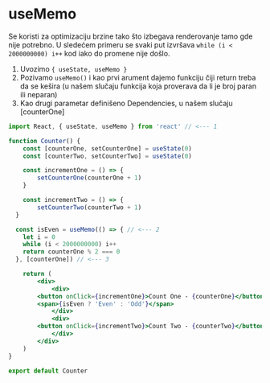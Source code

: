 # useMemo

Se koristi za optimizaciju brzine tako što izbegava renderovanje tamo gde nije potrebno. U sledećem primeru se svaki put izvršava `while (i < 2000000000) i++` kod iako do promene nije došlo.

1. Uvozimo `{ useState, useMemo }`
2. Pozivamo `useMemo()` i kao prvi arument dajemo funkciju čiji return treba da se kešira (u našem slučaju funkcija koja proverava da li je broj paran ili neparan)
3. Kao drugi parametar definišeno Dependencies, u našem slučaju [counterOne]

```jsx
import React, { useState, useMemo } from 'react' // <--- 1

function Counter() {
	const [counterOne, setCounterOne] = useState(0)
	const [counterTwo, setCounterTwo] = useState(0)

	const incrementOne = () => {
		setCounterOne(counterOne + 1)
	}

	const incrementTwo = () => {
		setCounterTwo(counterTwo + 1)
  }

  const isEven = useMemo(() => { // <--- 2
    let i = 0
    while (i < 2000000000) i++
    return counterOne % 2 === 0
  }, [counterOne]) // <--- 3

	return (
		<div>
			<div>
        <button onClick={incrementOne}>Count One - {counterOne}</button>
        <span>{isEven ? 'Even' : 'Odd'}</span>
			</div>
			<div>
        <button onClick={incrementTwo}>Count Two - {counterTwo}</button>
			</div>
		</div>
	)
}

export default Counter
```
